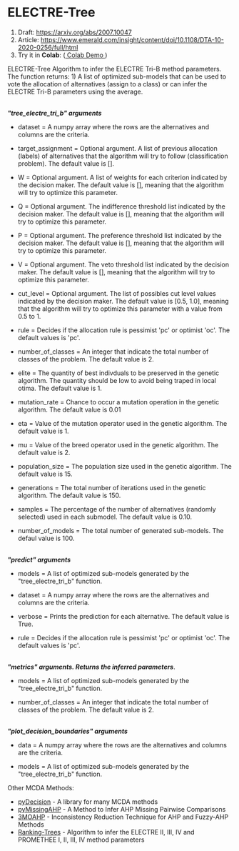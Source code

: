 # ELECTRE-Tree

1) Draft: https://arxiv.org/abs/2007.10047             
2) Article: https://www.emerald.com/insight/content/doi/10.1108/DTA-10-2020-0256/full/html
3) Try it in **Colab**: ([ Colab Demo ](https://colab.research.google.com/drive/1eAJ89u2gqMxp4pIfUeBHQlJqrb64V7_D?usp=sharing))

ELECTRE-Tree Algorithm to infer the ELECTRE Tri-B method parameters. The function returns: 1) A list of optimized sub-models that can be used to vote the allocation of alternatives (assign to a class) or can infer the ELECTRE Tri-B parameters using the average.


<br/> __*"tree_electre_tri_b" arguments*__<br/>
 
* dataset = A numpy array where the rows are the alternatives and columns are the criteria. 

* target_assignment = Optional argument. A list of previous allocation (labels) of alternatives that the algorithm will try to follow (classification problem). The default value is [].

* W = Optional argument. A list of weights for each criterion indicated by the decision maker. The default value is [], meaning that the algorithm will try to optimize this parameter.

* Q = Optional argument. The indifference threshold list indicated by the decision maker. The default value is [], meaning that the algorithm will try to optimize this parameter.

* P = Optional argument. The preference threshold list indicated by the decision maker. The default value is [], meaning that the algorithm will try to optimize this parameter.

* V = Optional argument. The veto threshold list indicated by the decision maker. The default value is [], meaning that the algorithm will try to optimize this parameter.

* cut_level = Optional argument. The list of possibles cut level values indicated by the decision maker. The default value is [0.5, 1.0], meaning that the algorithm will try to optimize this parameter with a value from 0.5 to 1.

* rule = Decides if the allocation rule is pessimist 'pc' or optimist 'oc'. The default values is 'pc'.

* number_of_classes = An integer that indicate the total number of classes of the problem. The default value is 2.

* elite = The quantity of best indivduals to be preserved in the genetic algorithm. The quantity should be low to avoid being traped in local otima. The default value is 1.

* mutation_rate = Chance to occur a mutation operation in the genetic algorithm. The default value is 0.01

* eta = Value of the mutation operator used in the genetic algorithm. The default value is 1.

* mu = Value of the breed operator used in the genetic algorithm. The default value is 2.

* population_size = The population size used in the genetic algorithm. The default value is 15.

* generations = The total number of iterations used in the genetic algorithm. The default value is 150.

* samples = The percentage of the number of alternatives (randomly selected) used in each submodel. The default value is 0.10.

* number_of_models = The total number of generated sub-models. The defaul value is 100.


<br/>__*"predict" arguments*__<br/>

* models = A list of optimized sub-models generated by the  "tree_electre_tri_b" function.

* dataset = A numpy array where the rows are the alternatives and columns are the criteria. 

* verbose = Prints the prediction for each alternative. The default value is True.

* rule = Decides if the allocation rule is pessimist 'pc' or optimist 'oc'. The default values is 'pc'.


<br/>__*"metrics" arguments. Returns the inferred parameters*__.<br/> 

* models = A list of optimized sub-models generated by the  "tree_electre_tri_b" function.

* number_of_classes = An integer that indicate the total number of classes of the problem. The default value is 2.


<br/>__*"plot_decision_boundaries" arguments*__<br/>

* data = A numpy array where the rows are the alternatives and columns are the criteria.  

* models = A list of optimized sub-models generated by the  "tree_electre_tri_b" function.

Other MCDA Methods:

- [pyDecision](https://github.com/Valdecy/pyDecision) - A library for many MCDA methods
- [pyMissingAHP](https://github.com/Valdecy/pyMissingAHP) - A Method to Infer AHP Missing Pairwise Comparisons
- [3MOAHP](https://github.com/Valdecy/Method_3MOAHP) - Inconsistency Reduction Technique for AHP and Fuzzy-AHP Methods
- [Ranking-Trees](https://github.com/Valdecy/Ranking-Trees) - Algorithm to infer the ELECTRE II, III, IV and PROMETHEE I, II, III, IV method parameters
